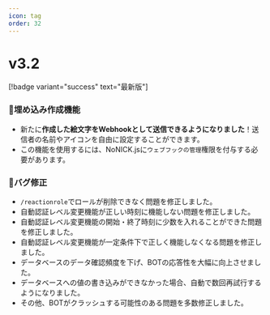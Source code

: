 ```yaml
---
icon: tag
order: 32
---
```

# v3.2
[!badge variant="success" text="最新版"]<br>

### 💬埋め込み作成機能
* 新たに**作成した絵文字をWebhookとして送信できるようになりました**！送信者の名前やアイコンを自由に設定することができます。
* この機能を使用するには、NoNICK.jsに`ウェブフックの管理`権限を付与する必要があります。

### 🔨バグ修正
* `/reactionrole`でロールが削除できなく問題を修正しました。
* 自動認証レベル変更機能が正しい時刻に機能しない問題を修正しました。
* 自動認証レベル変更機能の開始・終了時刻に少数を入れることができた問題を修正しました。
* 自動認証レベル変更機能が一定条件下で正しく機能しなくなる問題を修正しました。
* データベースのデータ確認頻度を下げ、BOTの応答性を大幅に向上させました。
* データベースへの値の書き込みができなかった場合、自動で数回再試行するようになりました。
* その他、BOTがクラッシュする可能性のある問題を多数修正しました。